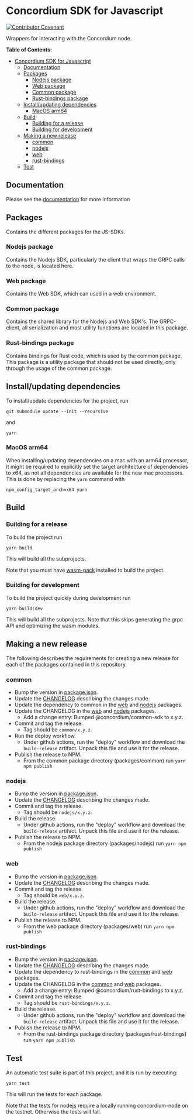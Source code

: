 # Concordium SDK for Javascript

[![Contributor Covenant](https://img.shields.io/badge/Contributor%20Covenant-2.0-4baaaa.svg)](https://github.com/Concordium/.github/blob/main/.github/CODE_OF_CONDUCT.md)

Wrappers for interacting with the Concordium node.

**Table of Contents:**

<!--toc:start-->
- [Concordium SDK for Javascript](#concordium-sdk-for-javascript)
  - [Documentation](#documentation)
  - [Packages](#packages)
    - [Nodejs package](#nodejs-package)
    - [Web package](#web-package)
    - [Common package](#common-package)
    - [Rust-bindings package](#rust-bindings-package)
  - [Install/updating dependencies](#installupdating-dependencies)
    - [MacOS arm64](#macos-arm64)
  - [Build](#build)
    - [Building for a release](#building-for-a-release)
    - [Building for development](#building-for-development)
  - [Making a new release](#making-a-new-release)
    - [common](#common)
    - [nodejs](#nodejs)
    - [web](#web)
    - [rust-bindings](#rust-bindings)
  - [Test](#test)
<!--toc:end-->

## Documentation

Please see the
[documentation](https://rasmus-kirk.github.io/concordium-node-sdk-js/index.html)
for more information

## Packages

Contains the different packages for the JS-SDKs.

### Nodejs package

Contains the Nodejs SDK, particularly the client that wraps the GRPC calls
to the node, is located here.

### Web package

Contains the Web SDK, which can used in a web environment.

### Common package

Contains the shared library for the Nodejs and Web SDK's. The GRPC-client, all serialization
and most utility functions are located in this package.

### Rust-bindings package

Contains bindings for Rust code, which is used by the common package. This
package is a utility package that should not be used directly, only through
the usage of the common package.

## Install/updating dependencies

To install/update dependencies for the project, run

```shell
git submodule update --init --recursive
```

and

```shell
yarn
```

### MacOS arm64

When installing/updating dependencies on a mac with an arm64 processor, it
might be required to explicitly set the target architecture of dependencies
to x64, as not all dependencies are available for the new mac processors. This
is done by replacing the `yarn` command with

```shell
npm_config_target_arch=x64 yarn
```

## Build

### Building for a release

To build the project run

```shell
yarn build
```

This will build all the subprojects.

Note that you must have [wasm-pack](https://rustwasm.github.io/wasm-pack/)
installed to build the project.

### Building for development

To build the project quickly during development run

```shell
yarn build:dev
```

This will build all the subprojects.
Note that this skips generating the grpc API and optimizing the wasm modules.

## Making a new release

The following describes the requirements for creating  a new release for
each of the packages contained in this repository.

### common

- Bump the version in [package.json](./packages/common/package.json).
- Update the [CHANGELOG](./packages/common/CHANGELOG.md) describing the
  changes made.
- Update the dependency to common in the [web](./packages/web/package.json)
  and [nodejs](./packages/nodejs/package.json) packages.
- Update the CHANGELOG in the [web](./packages/web/CHANGELOG.md) and
  [nodejs](./packages/nodejs/CHANGELOG.md) packages.
  - Add a change entry: Bumped @concordium/common-sdk to x.y.z.
- Commit and tag the release.
  - Tag should be `common/x.y.z`.
- Run the deploy workflow.
  - Under github actions, run the "deploy" workflow and download the
    `build-release` artifact. Unpack this file and use it for the release.
- Publish the release to NPM.
  - From the common package directory (packages/common) run `yarn npm publish`

### nodejs

- Bump the version in [package.json](./packages/nodejs/package.json).
- Update the [CHANGELOG](./packages/nodejs/CHANGELOG.md) describing the
  changes made.
- Commit and tag the release.
  - Tag should be `nodejs/x.y.z`.
- Build the release.
  - Under github actions, run the "deploy" workflow and download the
    `build-release` artifact. Unpack this file and use it for the release.
- Publish the release to NPM.
  - From the nodejs package directory (packages/nodejs) run `yarn npm publish`

### web

- Bump the version in [package.json](./packages/web/package.json).
- Update the [CHANGELOG](./packages/web/CHANGELOG.md) describing the
  changes made.
- Commit and tag the release.
  - Tag should be `web/x.y.z`.
- Build the release.
  - Under github actions, run the "deploy" workflow and download the
    `build-release` artifact. Unpack this file and use it for the release.
- Publish the release to NPM.
  - From the web package directory (packages/web) run `yarn npm publish`

### rust-bindings

- Bump the version in [package.json](./packages/rust-bindings/package.json).
- Update the [CHANGELOG](./packages/rust-bindings/CHANGELOG.md) describing
  the changes made.
- Update the dependency to rust-bindings in the
  [common](./packages/common/package.json) and
  [web](./packages/web/package.json) packages.
- Update the CHANGELOG in the [common](./packages/common/CHANGELOG.md) and
  [web](./packages/web/CHANGELOG.md) packages.
  - Add a change entry: Bumped @concordium/rust-bindings to x.y.z.
- Commit and tag the release.
  - Tag should be `rust-bindings/x.y.z`.
- Build the release.
  - Under github actions, run the "deploy" workflow and download the
    `build-release` artifact. Unpack this file and use it for the release.
- Publish the release to NPM.
  - From the rust-bindings package directory (packages/rust-bindings) run
    `yarn npm publish`

## Test

An automatic test suite is part of this project, and it is run by executing:

```shell
yarn test
```

This will run the tests for each package.

Note that the tests for nodejs require a locally running concordium-node on
the testnet. Otherwise the tests will fail.
